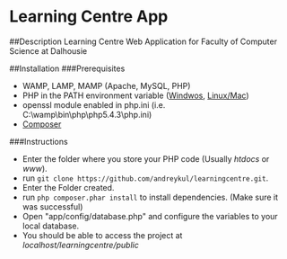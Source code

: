 Learning Centre App
==============

##Description
Learning Centre Web Application for Faculty of Computer Science at Dalhousie

##Installation
###Prerequisites 
* WAMP, LAMP, MAMP (Apache, MySQL, PHP)
* PHP in the PATH environment variable ([Windwos](http://www.itechtalk.com/thread3595.html), [Linux/Mac](http://www.cyberciti.biz/faq/unix-linux-adding-path/))
* openssl module enabled in php.ini (i.e. C:\wamp\bin\php\php5.4.3\php.ini)
* [Composer](http://getcomposer.org/doc/00-intro.md#downloading-the-composer-executable)

###Instructions
* Enter the folder where you store your PHP code (Usually _htdocs_ or _www_).
* run `git clone https://github.com/andreykul/learningcentre.git`.
* Enter the Folder created.
* run `php composer.phar install` to install dependencies. (Make sure it was successful)
* Open "app/config/database.php" and configure the variables to your local database.
* You should be able to access the project at _localhost/learningcentre/public_


